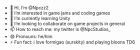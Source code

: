 - 👋 Hi, I’m @Npczz2
- 👀 I’m interested in game jams and coding games
- 🌱 I’m currently learning Unity
- 💞️ I’m looking to collaborate on game projects in general
- 📫 How to reach me: my twitter is @NpcStudios_
- 😄 Pronouns: he/him
- ⚡ Fun fact: i love formigao (surskity) and playing bloons TD6

<!---
Npczz2/Npczz2 is a ✨ special ✨ repository because its `README.md` (this file) appears on your GitHub profile.
You can click the Preview link to take a look at your changes.
--->
